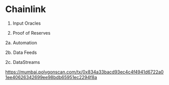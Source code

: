 # Chainlink


1) Input Oracles 


2) Proof of Reserves

2a. Automation

2b. Data Feeds

2c. DataStreams

https://mumbai.polygonscan.com/tx/0x834a33bacd93ec4c4f4941d6722a01ee40626342699ee98bdb65951ec2294f8a
